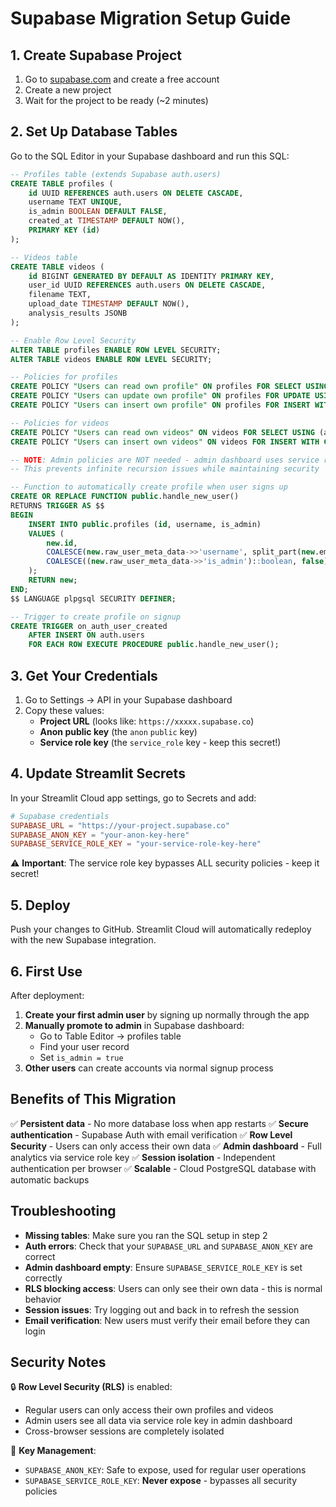 # Supabase Migration Setup Guide

## 1. Create Supabase Project

1. Go to [supabase.com](https://supabase.com) and create a free account
2. Create a new project
3. Wait for the project to be ready (~2 minutes)

## 2. Set Up Database Tables

Go to the SQL Editor in your Supabase dashboard and run this SQL:

```sql
-- Profiles table (extends Supabase auth.users)
CREATE TABLE profiles (
    id UUID REFERENCES auth.users ON DELETE CASCADE,
    username TEXT UNIQUE,
    is_admin BOOLEAN DEFAULT FALSE,
    created_at TIMESTAMP DEFAULT NOW(),
    PRIMARY KEY (id)
);

-- Videos table
CREATE TABLE videos (
    id BIGINT GENERATED BY DEFAULT AS IDENTITY PRIMARY KEY,
    user_id UUID REFERENCES auth.users ON DELETE CASCADE,
    filename TEXT,
    upload_date TIMESTAMP DEFAULT NOW(),
    analysis_results JSONB
);

-- Enable Row Level Security
ALTER TABLE profiles ENABLE ROW LEVEL SECURITY;
ALTER TABLE videos ENABLE ROW LEVEL SECURITY;

-- Policies for profiles
CREATE POLICY "Users can read own profile" ON profiles FOR SELECT USING (auth.uid() = id);
CREATE POLICY "Users can update own profile" ON profiles FOR UPDATE USING (auth.uid() = id);
CREATE POLICY "Users can insert own profile" ON profiles FOR INSERT WITH CHECK (auth.uid() = id);

-- Policies for videos
CREATE POLICY "Users can read own videos" ON videos FOR SELECT USING (auth.uid() = user_id);
CREATE POLICY "Users can insert own videos" ON videos FOR INSERT WITH CHECK (auth.uid() = user_id);

-- NOTE: Admin policies are NOT needed - admin dashboard uses service role key to bypass RLS
-- This prevents infinite recursion issues while maintaining security

-- Function to automatically create profile when user signs up
CREATE OR REPLACE FUNCTION public.handle_new_user()
RETURNS TRIGGER AS $$
BEGIN
    INSERT INTO public.profiles (id, username, is_admin)
    VALUES (
        new.id,
        COALESCE(new.raw_user_meta_data->>'username', split_part(new.email, '@', 1)),
        COALESCE((new.raw_user_meta_data->>'is_admin')::boolean, false)
    );
    RETURN new;
END;
$$ LANGUAGE plpgsql SECURITY DEFINER;

-- Trigger to create profile on signup
CREATE TRIGGER on_auth_user_created
    AFTER INSERT ON auth.users
    FOR EACH ROW EXECUTE PROCEDURE public.handle_new_user();
```

## 3. Get Your Credentials

1. Go to Settings → API in your Supabase dashboard
2. Copy these values:
   - **Project URL** (looks like: `https://xxxxx.supabase.co`)
   - **Anon public key** (the `anon` `public` key)
   - **Service role key** (the `service_role` key - keep this secret!)

## 4. Update Streamlit Secrets

In your Streamlit Cloud app settings, go to Secrets and add:

```toml
# Supabase credentials
SUPABASE_URL = "https://your-project.supabase.co"
SUPABASE_ANON_KEY = "your-anon-key-here"
SUPABASE_SERVICE_ROLE_KEY = "your-service-role-key-here"
```

⚠️ **Important**: The service role key bypasses ALL security policies - keep it secret!

## 5. Deploy

Push your changes to GitHub. Streamlit Cloud will automatically redeploy with the new Supabase integration.

## 6. First Use

After deployment:
1. **Create your first admin user** by signing up normally through the app
2. **Manually promote to admin** in Supabase dashboard:
   - Go to Table Editor → profiles table
   - Find your user record
   - Set `is_admin = true`
3. **Other users** can create accounts via normal signup process

## Benefits of This Migration

✅ **Persistent data** - No more database loss when app restarts
✅ **Secure authentication** - Supabase Auth with email verification
✅ **Row Level Security** - Users can only access their own data
✅ **Admin dashboard** - Full analytics via service role key
✅ **Session isolation** - Independent authentication per browser
✅ **Scalable** - Cloud PostgreSQL database with automatic backups

## Troubleshooting

- **Missing tables**: Make sure you ran the SQL setup in step 2
- **Auth errors**: Check that your `SUPABASE_URL` and `SUPABASE_ANON_KEY` are correct  
- **Admin dashboard empty**: Ensure `SUPABASE_SERVICE_ROLE_KEY` is set correctly
- **RLS blocking access**: Users can only see their own data - this is normal behavior
- **Session issues**: Try logging out and back in to refresh the session
- **Email verification**: New users must verify their email before they can login

## Security Notes

🔒 **Row Level Security (RLS)** is enabled:
- Regular users can only access their own profiles and videos
- Admin users see all data via service role key in admin dashboard
- Cross-browser sessions are completely isolated

🔑 **Key Management**:
- `SUPABASE_ANON_KEY`: Safe to expose, used for regular user operations
- `SUPABASE_SERVICE_ROLE_KEY`: **Never expose** - bypasses all security policies

